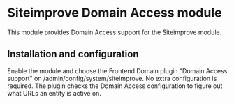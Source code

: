 # Siteimprove Domain Access module

This module provides Domain Access support for the Siteimprove module.

## Installation and configuration

Enable the module and choose the Frontend Domain plugin "Domain Access support"
on /admin/config/system/siteimprove. No extra configuration is required. 
The plugin checks the Domain Access configuration to figure out what URLs an
entity is active on.
